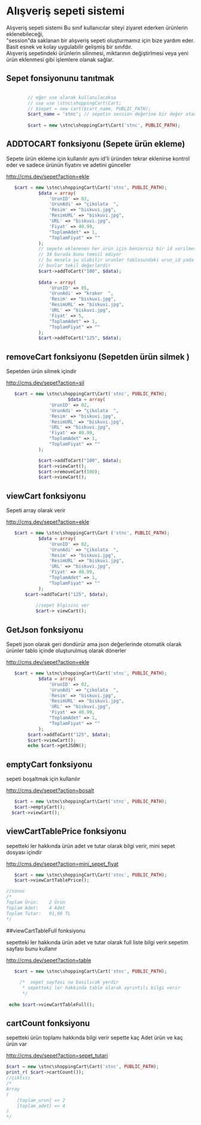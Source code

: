# Alışveriş sepeti sistemi

Alışveriş sepeti sistemi Bu sınıf kullanıcılar siteyi ziyaret ederken ürünlerin eklenebileceği, <br>
"session"da saklanan bir alışveriş sepeti oluşturmamız için bize yardım eder.<br>
Basit esnek ve kolay uygulabilir gelişmiş bir sınıfdır.<br>
Alışveriş sepetindeki ürünlerin silinmesi, miktarının değiştirlmesi veya yeni ürün eklenmesi gibi işlemlere olanak sağlar.

## Sepet fonsiyonunu tanıtmak
```php

        // eğer use olarak kullanılacaksa
        // use use \stnc\shoppingCart\Cart;
        // $sepet = new cart($cart_name, PUBLIC_PATH);
        $cart_name = 'stnc'; // sepetin session değerine bir değer atadık
        
        $cart = new \stnc\shoppingCart\Cart('stnc', PUBLIC_PATH);
```
## ADDTOCART fonksiyonu (Sepete ürün ekleme)

Sepete ürün ekleme için kullanılır aynı id'li üründen tekrar eklenirse kontrol eder ve sadece ürünün fiyatını ve adetini günceller

http://cms.dev/sepet?action=ekle
```php
   $cart = new \stnc\shoppingCart\Cart('stnc', PUBLIC_PATH);
            $data = array(
                'UrunID' => 02,
                'UrunAdi' => "çikolata  ",
                'Resim' => "biskuvi.jpg",
                'ResimURL' => "biskuvi.jpg",
                'URL' => "biskuvi.jpg",
                'Fiyat' => 40.99,
                "ToplamAdet" => 1,
                "ToplamFiyat" => ""
            );
            // sepete eklenenen her ürün için benzersiz bir id verilmesi gerekir
            // 34 burada bunu temsil ediyor
            // bu mesela şu olabilir urunler tablosundaki urun_id yada sku değeri olabilir
            // bunlar tekil değerlerdir
            $cart->addToCart("100", $data);
            
            $data = array(
                'UrunID' => 05,
                'UrunAdi' => "kraker  ",
                'Resim' => "biskuvi.jpg",
                'ResimURL' => "biskuvi.jpg",
                'URL' => "biskuvi.jpg",
                'Fiyat' => 5,
                "ToplamAdet" => 1,
                "ToplamFiyat" => ""
            );
            $cart->addToCart("125", $data);
```
## removeCart fonksiyonu (Sepetden ürün silmek )

Sepetden ürün silmek içindir 

http://cms.dev/sepet?action=sil
```php
   $cart = new \stnc\shoppingCart\Cart('stnc', PUBLIC_PATH);
                       $data = array(
                'UrunID' => 02,
                'UrunAdi' => "çikolata  ",
                'Resim' => "biskuvi.jpg",
                'ResimURL' => "biskuvi.jpg",
                'URL' => "biskuvi.jpg",
                'Fiyat' => 40.99,
                "ToplamAdet" => 1,
                "ToplamFiyat" => ""
            );

            $cart->addToCart("100", $data);
            $cart->viewCart();
     		$cart->removeCart(100);
            $cart->viewCart();
```
## viewCart fonksiyonu

Sepeti array olarak verir

http://cms.dev/sepet?action=ekle
```php
   $cart = new \stnc\shoppingCart\Cart ('stnc', PUBLIC_PATH);
            $data = array(
                'UrunID' => 02,
                'UrunAdi' => "çikolata  ",
                'Resim' => "biskuvi.jpg",
                'ResimURL' => "biskuvi.jpg",
                'URL' => "biskuvi.jpg",
                'Fiyat' => 40.99,
                "ToplamAdet" => 1,
                "ToplamFiyat" => ""
            );
       $cart->addToCart("125", $data);
            
           //sepet blgisini ver
           $cart-> viewCart();
```
## GetJson fonksiyonu

Sepeti json olarak geri dondürür ama json değerlerinde otomatik olarak ürünler tablo içinde oluşturulmuş olarak dönerler

http://cms.dev/sepet?action=ekle
```php
   $cart = new \stnc\shoppingCart\Cart('stnc', PUBLIC_PATH);
            $data = array(
                'UrunID' => 02,
                'UrunAdi' => "çikolata  ",
                'Resim' => "biskuvi.jpg",
                'ResimURL' => "biskuvi.jpg",
                'URL' => "biskuvi.jpg",
                'Fiyat' => 40.99,
                "ToplamAdet" => 1,
                "ToplamFiyat" => ""
            );
       	$cart->addToCart("125", $data);
        $cart->viewCart();
        echo $cart->getJSON();
```		
## emptyCart fonksiyonu

sepeti boşaltmak için kullanılır

http://cms.dev/sepet?action=bosalt
```php
   $cart = new \stnc\shoppingCart\Cart('stnc', PUBLIC_PATH);
   $cart->emptyCart();
  $cart->viewCart();
```
## viewCartTablePrice fonksiyonu

sepetteki ler hakkında ürün adet ve tutar olarak bilgi verir, mini sepet dosyası içindir

http://cms.dev/sepet?action=mini_sepet_fiyat
```php
   $cart = new \stnc\shoppingCart\Cart('stnc', PUBLIC_PATH);
   $cart->viewCartTablePrice();

//sonuc 
/*
Toplam Ürün:	2 Ürün
Toplam Adet:	4 Adet
Toplam Tutar:	91,98 TL
*/
```
##viewCartTableFull fonksiyonu

sepetteki ler hakkında ürün adet ve tutar olarak full liste bilgi verir.sepetim sayfası bunu kullanır

http://cms.dev/sepet?action=table
```php
   $cart = new \stnc\shoppingCart\Cart('stnc', PUBLIC_PATH);
   
     /*  sepet sayfası na basılıcak yerdir
      * sepetteki ler hakkında table olarak ayrıntılı bilgi verir
      */
  
 echo $cart->viewCartTableFull();
```
## cartCount fonksiyonu

sepetteki ürün toplamı hakkında bilgi verir sepette kaç Adet ürün ve kaç ürün var

http://cms.dev/sepet?action=sepet_tutari
```php
$cart = new \stnc\shoppingCart\Cart('stnc', PUBLIC_PATH);
print_r( $cart->cartCount());
//çıktısı             
/*
Array
(
    [toplam_urun] => 2
    [toplam_adet] => 4
)
*/
```
